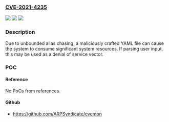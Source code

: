 ### [CVE-2021-4235](https://cve.mitre.org/cgi-bin/cvename.cgi?name=CVE-2021-4235)
![](https://img.shields.io/static/v1?label=Product&message=gopkg.in%2Fyaml.v2&color=blue)
![](https://img.shields.io/static/v1?label=Version&message=%3D%200%20&color=brighgreen)
![](https://img.shields.io/static/v1?label=Vulnerability&message=CWE%20400%3A%20Uncontrolled%20Resource%20Consumption&color=brighgreen)

### Description

Due to unbounded alias chasing, a maliciously crafted YAML file can cause the system to consume significant system resources. If parsing user input, this may be used as a denial of service vector.

### POC

#### Reference
No PoCs from references.

#### Github
- https://github.com/ARPSyndicate/cvemon


